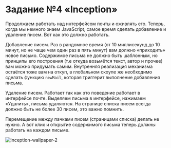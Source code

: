 # Задание №4 «Inception»

Продолжаем работать над интерфейсом почты и оживлять его. Теперь, когда мы немного знаем JavaScript, самое время сделать добавление и удаление писем. Вот как это должно работать.

Добавление писем. Раз в рандомное время (от 10 миллисекунд до 10 минут, но не чаще чем один раз в пять минут) вам должно «приходить» новое письмо. Содержимое письма не должно быть шаблонным, но принципы его построения (т.е откуда возьмётся текст, автор и прочее) вам можно придумать самим. Внутренняя реализация механизма остаётся тоже вам на откуп, в глобальном скоупе же необходимо сделать функцию `newMail`, которая триггерит выполнение добавления письма.

Удаление писем. Работает так как это поведение работает в интерфейсе почте. Выделяем письма в интерфейсе, нажимаем «Удалить», письма удаляются. На странице списка писем всегда должно быть не более 30 писем, это важно помнить.

Перемещение между пачками писем (страницами списка) делать не нужно. А вот клик и открытие содержимого письма теперь должны работать на каждом письме.

![inception-wallpaper-2](https://user-images.githubusercontent.com/357689/54672070-55093880-4b08-11e9-96a1-370612e6cf2c.jpg)
